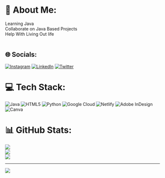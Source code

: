 # 💫 About Me:
Learning Java<br>Collaborate on Java Based Projects<br>Help With Living Out life<br><br>


## 🌐 Socials:
[![Instagram](https://img.shields.io/badge/Instagram-%23E4405F.svg?logo=Instagram&logoColor=white)](https://instagram.com/ooh.sai) [![LinkedIn](https://img.shields.io/badge/LinkedIn-%230077B5.svg?logo=linkedin&logoColor=white)](https://linkedin.com/in/oohsai) [![Twitter](https://img.shields.io/badge/Twitter-%231DA1F2.svg?logo=Twitter&logoColor=white)](https://twitter.com/oohsaitwxt) 

# 💻 Tech Stack:
![Java](https://img.shields.io/badge/java-%23ED8B00.svg?style=for-the-badge&logo=java&logoColor=white) ![HTML5](https://img.shields.io/badge/html5-%23E34F26.svg?style=for-the-badge&logo=html5&logoColor=white) ![Python](https://img.shields.io/badge/python-3670A0?style=for-the-badge&logo=python&logoColor=ffdd54) ![Google Cloud](https://img.shields.io/badge/Google%20Cloud-%234285F4.svg?style=for-the-badge&logo=google-cloud&logoColor=white) ![Netlify](https://img.shields.io/badge/netlify-%23000000.svg?style=for-the-badge&logo=netlify&logoColor=#00C7B7) ![Adobe InDesign](https://img.shields.io/badge/Adobe%20InDesign-49021F?style=for-the-badge&logo=adobeindesign&logoColor=white) ![Canva](https://img.shields.io/badge/Canva-%2300C4CC.svg?style=for-the-badge&logo=Canva&logoColor=white)
# 📊 GitHub Stats:
![](https://github-readme-stats.vercel.app/api?username=oohsai&theme=dark&hide_border=false&include_all_commits=true&count_private=true)<br/>
![](https://github-readme-streak-stats.herokuapp.com/?user=oohsai&theme=dark&hide_border=false)<br/>
![](https://github-readme-stats.vercel.app/api/top-langs/?username=oohsai&theme=dark&hide_border=false&include_all_commits=true&count_private=true&layout=compact)

---
[![](https://visitcount.itsvg.in/api?id=oohsai&icon=0&color=0)](https://visitcount.itsvg.in)

<!-- Proudly created with GPRM ( https://gprm.itsvg.in ) -->
